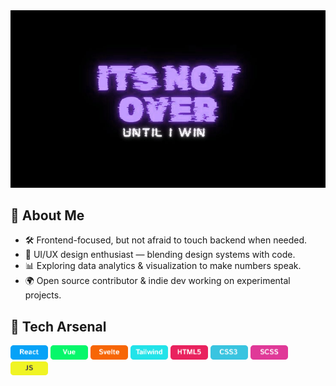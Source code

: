 <img src="https://github.com/Agrazel1459/Agrazel1459/blob/main/profileGITHUB.jpg"/>

## 🧩 About Me
- 🛠️ Frontend-focused, but not afraid to touch backend when needed.  
- 🎨 UI/UX design enthusiast — blending design systems with code.  
- 📊 Exploring data analytics & visualization to make numbers speak.  
- 🌍 Open source contributor & indie dev working on experimental projects.  

## 🔧 Tech Arsenal
<img src="https://github.com/Agrazel1459/Agrazel1459/blob/main/SkillBTN1.png" width="60px" hight="60px"/>
<img src="https://github.com/Agrazel1459/Agrazel1459/blob/main/SkillBTN2.png" width="60px" hight="60px"/>
<img src="https://github.com/Agrazel1459/Agrazel1459/blob/main/SkillBTN3.png" width="60px" hight="60px"/>
<img src="https://github.com/Agrazel1459/Agrazel1459/blob/main/SkillBTN4.png" width="60px" hight="60px"/>
<img src="https://github.com/Agrazel1459/Agrazel1459/blob/main/SkillBTN5.png" width="60px" hight="60px"/>
<img src="https://github.com/Agrazel1459/Agrazel1459/blob/main/SkillBTN6.png" width="60px" hight="60px"/>
<img src="https://github.com/Agrazel1459/Agrazel1459/blob/main/SkillBTN7.png" width="60px" hight="60px"/>
<img src="https://github.com/Agrazel1459/Agrazel1459/blob/main/SkillBTN8.png" width="60px" hight="60px"/>
